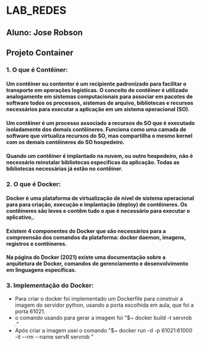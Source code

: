 # LAB_REDES 

## Aluno: Jose Robson

## **Projeto Container**

### 1. O que é Contêiner:
#### Um contêiner ou contentor  é um recipiente padronizado para facilitar o transporte em operações logísticas.  O conceito de contêiner é utilizado analogamente em sistemas computacionais para associar em pacotes de software todos os processos, sistemas de arquivo, bibliotecas e recursos necessários para executar a aplicação em um sistema operacional (SO). 

#### Um contêiner é um processo associado a recursos do SO que é executado isoladamente dos demais contêineres.  Funciona como uma camada de software que virtualiza recursos do SO, mas compartilha o mesmo kernel com os demais contêineres do SO hospedeiro.

#### Quando um contêiner é implantado na nuvem, ou outro hospedeiro, não é necessário reinstalar bibliotecas específicas da aplicação. Todas as bibliotecas necessárias já estão no contêiner.

### 2. O que é Docker:

#### Docker é uma plataforma de virtualização de nível de sistema operacional  para para criação, execução e implantação (deploy) de contêineres. Os contêineres são leves e contêm tudo o que é necessário para executar o aplicativo,.

#### Existem 4 componentes do Docker que são necessários para a compreensão dos comandos da plataforma: docker daemon, imagens, registros e contêineres.

#### Na página do Docker (2021) existe uma documentação sobre a arquitetura de Docker, comandos de gerenciamento e desenvolvimento em linguagens específicas.


### 3. Implementação do Docker:
 * Para criar o docker foi implementado um Dockerfile para construir a imagem do servidor python, usando a porta escolhida em aula, que foi a porta 61021.
 * o comando usando para gerar a imagem foi "$~ docker build -t servrob ."
 * Após criar a imagem usei o comando  "$~ docker run -d -p 61021:61000 -it --rm --name servR servrob "

